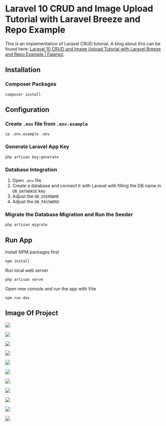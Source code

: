 # Laravel 10 CRUD and Image Upload Tutorial with Laravel Breeze and Repo Example
This is an implementation of Laravel CRUD tutorial. A blog about this can be found here: [Laravel 10 CRUD and Image Upload Tutorial with Laravel Breeze and Repo Example | Fajarwz](https://fajarwz.com/blog/laravel-10-crud-and-image-upload-tutorial-with-laravel-breeze-and-repo-example/).

## Installation

### Composer Packages 
```
composer install
```

## Configuration

### Create `.env` file from `.env.example`
```
cp .env.example .env
```

### Generate Laravel App Key
```
php artisan key:generate
```

### Database Integration
1. Open `.env` file
2. Create a database and connect it with Laravel with filling the DB name in `DB_DATABASE` key
3. Adjust the `DB_USERNAME`
4. Adjust the `DB_PASSWORD`

### Migrate the Database Migration and Run the Seeder
```
php artisan migrate
```

## Run App
Install NPM packages first
```
npm install
```

Run local web server
```
php artisan serve
```

Open new console and run the app with Vite
```
npm run dev
```


Image Of Project
----------------

![](image/1.png)

![](image/2.png)

![](image/3.png)

![](image/4.png)

![](image/5.png)

![](image/6.png)

![](image/7.png)

![](image/8.png)

![](image/9.png)

![](image/10.png)

![](image/11.png)
